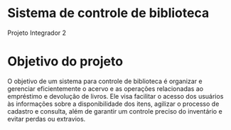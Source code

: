 # Sistema de controle de biblioteca
Projeto Integrador 2

# Objetivo do projeto
O objetivo de um sistema para controle de biblioteca é organizar e gerenciar eficientemente o acervo e as operações relacionadas ao empréstimo e devolução de livros. Ele visa facilitar o acesso dos usuários às informações sobre a disponibilidade dos itens, agilizar o processo de cadastro e consulta, além de garantir um controle preciso do inventário e evitar perdas ou extravios.
